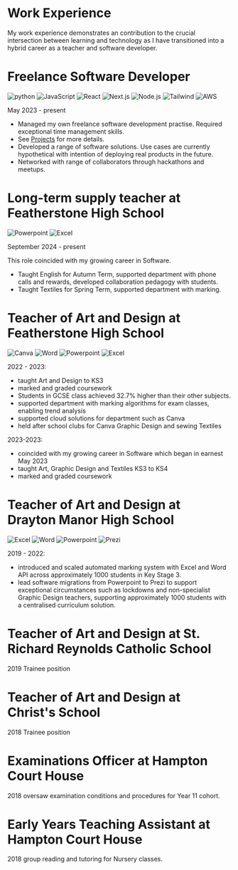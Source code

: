 # Work Experience

My work experience demonstrates an contribution to the crucial intersection between learning and technology as I have transitioned into a hybrid career as a teacher and software developer.

# Freelance Software Developer

![python](https://img.shields.io/badge/Python-1C1C1C?&logo=python&logoColor=white) ![JavaScript](https://img.shields.io/badge/JavaScript-1C1C1C?&logo=javascript&logoColor=white) ![React](https://img.shields.io/badge/React-1C1C1C?&logo=react&logoColor=white) ![Next.js](https://img.shields.io/badge/Next.js-1C1C1C?&logo=next.js&logoColor=white) ![Node.js](https://img.shields.io/badge/Node.js-1C1C1C?&logo=node.js&logoColor=white) ![Tailwind](https://img.shields.io/badge/Tailwind-1C1C1C?&logo=tailwind&logoColor=white) ![AWS](https://img.shields.io/badge/AWS-1C1C1C?&logo=amazon&logoColor=white)

May 2023 - present 

- Managed my own freelance software development practise. Required exceptional time management skills.
- See [Projects](/projects) for more details.
- Developed a range of software solutions. Use cases are currently hypothetical with intention of deploying real products in the future.
- Networked with range of collaborators through hackathons and meetups.

# Long-term supply teacher at Featherstone High School

![Powerpoint](https://img.shields.io/badge/Powerpoint-1C1C1C?&logo=microsoft&logoColor=white) ![Excel](https://img.shields.io/badge/Excel-1C1C1C?&logo=microsoft&logoColor=white)

September 2024 - present

This role coincided with my growing career in Software.

- Taught English for Autumn Term, supported department with phone calls and rewards, developed collaboration pedagogy with students.
- Taught Textiles for Spring Term, supported department with marking.

# Teacher of Art and Design at Featherstone High School

![Canva](https://img.shields.io/badge/Canva-1C1C1C?&logo=canva&logoColor=white) ![Word](https://img.shields.io/badge/Word-1C1C1C?&logo=microsoft&logoColor=white) ![Powerpoint](https://img.shields.io/badge/Powerpoint-1C1C1C?&logo=microsoft&logoColor=white) ![Excel](https://img.shields.io/badge/Excel-1C1C1C?&logo=microsoft&logoColor=white)

2022 - 2023:
 - taught Art and Design to KS3
 - marked and graded coursework
 - Students in GCSE class achieved 32.7% higher than their other subjects.
 - supported department with marking algorithms for exam classes, enabling trend analysis
 - supported cloud solutions for department such as Canva
 - held after school clubs for Canva Graphic Design and sewing Textiles

2023-2023: 
 - coincided with my growing career in Software which began in earnest May 2023
 - taught Art, Graphic Design and Textiles KS3 to KS4
 - marked and graded coursework


# Teacher of Art and Design at Drayton Manor High School

![Excel](https://img.shields.io/badge/Excel-1C1C1C?&logo=microsoft&logoColor=white) ![Word](https://img.shields.io/badge/Word-1C1C1C?&logo=microsoft&logoColor=white) ![Powerpoint](https://img.shields.io/badge/Powerpoint-1C1C1C?&logo=microsoft&logoColor=white) ![Prezi](https://img.shields.io/badge/Prezi-1C1C1C?&logo=prezi&logoColor=white)

2019 - 2022:
 - introduced and scaled automated marking system with Excel and Word API across approximately 1000 students in Key Stage 3.
 - lead software migrations from Powerpoint to Prezi to support exceptional circumstances such as lockdowns and non-specialist Graphic Design teachers, supporting approximately 1000 students with a centralised curriculum solution.

# Teacher of Art and Design at St. Richard Reynolds Catholic School

2019 Trainee position

# Teacher of Art and Design at Christ's School

2018 Trainee position

# Examinations Officer at Hampton Court House

2018 oversaw examination conditions and procedures for Year 11 cohort.

# Early Years Teaching Assistant at Hampton Court House

2018 group reading and tutoring for Nursery classes.
